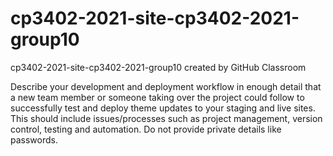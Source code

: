 # cp3402-2021-site-cp3402-2021-group10
cp3402-2021-site-cp3402-2021-group10 created by GitHub Classroom


Describe your development and deployment workflow in enough detail that a new team member or someone taking over the project could follow 
to successfully test and deploy theme updates to your staging and live sites. This should include issues/processes such as project management, 
version control, testing and automation. Do not provide private details like passwords. 
